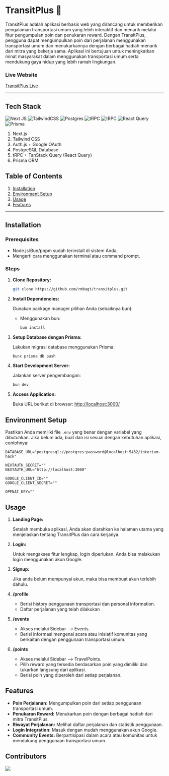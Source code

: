 # TransitPlus 🚃

TransitPlus adalah aplikasi berbasis web yang dirancang untuk memberikan pengalaman transportasi umum yang lebih interaktif dan menarik melalui fitur pengumpulan poin dan penukaran reward. Dengan TransitPlus, pengguna dapat mengumpulkan poin dari perjalanan menggunakan transportasi umum dan menukarkannya dengan berbagai hadiah menarik dari mitra yang bekerja sama. Aplikasi ini bertujuan untuk meningkatkan minat masyarakat dalam menggunakan transportasi umum serta mendukung gaya hidup yang lebih ramah lingkungan.

### Live Website

[TransitPlus Live](https://transitplus.rey.mba/)

---

## Tech Stack

![Next JS](https://img.shields.io/badge/Next-black?style=for-the-badge&logo=next.js&logoColor=white)
![TailwindCSS](https://img.shields.io/badge/tailwindcss-%2338B2AC.svg?style=for-the-badge&logo=tailwind-css&logoColor=white)
![Postgres](https://img.shields.io/badge/postgres-%23316192.svg?style=for-the-badge&logo=postgresql&logoColor=white)
![tRPC](https://img.shields.io/badge/tRPC-%232596BE.svg?style=for-the-badge&logo=tRPC&logoColor=white)
![tRPC](https://img.shields.io/badge/tRPC-%232596BE.svg?style=for-the-badge&logo=tRPC&logoColor=white)
![React Query](https://img.shields.io/badge/-React%20Query-FF4154?style=for-the-badge&logo=react%20query&logoColor=white)
![Prisma](https://img.shields.io/badge/Prisma-3982CE?style=for-the-badge&logo=Prisma&logoColor=white)

1. Next.js
2. Tailwind CSS
3. Auth.js + Google OAuth
4. PostgreSQL Database
5. tRPC + TanStack Query (React Query)
6. Prisma ORM

## Table of Contents

1. [Installation](#installation)
2. [Environment Setup](#environment-setup)
3. [Usage](#usage)
4. [Features](#features)

---

## Installation

### Prerequisites

- Node.js/Bun/pnpm sudah terinstall di sistem Anda.
- Mengerti cara menggunakan terminal atau command prompt.

### Steps

1. **Clone Repository:**

   ```bash
   git clone https://github.com/rmbagt/transitplus.git
   ```

2. **Install Dependencies:**

   Gunakan package manager pilihan Anda (sebaiknya bun):

   - Menggunakan bun:

     ```bash
     bun install
     ```

3. **Setup Database dengan Prisma:**

   Lakukan migrasi database menggunakan Prisma:

   ```bash
   bunx prisma db push
   ```

4. **Start Development Server:**

   Jalankan server pengembangan:

   ```bash
   bun dev
   ```

5. **Access Application:**

   Buka URL berikut di browser: [http://localhost:3000/](http://localhost:3000/)

## Environment Setup

Pastikan Anda memiliki file `.env` yang benar dengan variabel yang dibutuhkan. Jika belum ada, buat dan isi sesuai dengan kebutuhan aplikasi, contohnya:

```
DATABASE_URL="postgresql://postgres:password@localhost:5432/interium-hack"

NEXTAUTH_SECRET=""
NEXTAUTH_URL="http://localhost:3000"

GOOGLE_CLIENT_ID=""
GOOGLE_CLIENT_SECRET=""

OPENAI_KEY=""
```

## Usage

1. **Landing Page:**

   Setelah membuka aplikasi, Anda akan diarahkan ke halaman utama yang menjelaskan tentang TransitPlus dan cara kerjanya.

2. **Login:**

   Untuk mengakses fitur lengkap, login diperlukan. Anda bisa melakukan login menggunakan akun Google.

3. **Signup:**

   Jika anda belum mempunyai akun, maka bisa membuat akun terlebih dahulu.

4. **/profile**

   - Berisi history penggunaan transportasi dan personal information.
   - Daftar perjalanan yang telah dilakukan

5. **/events**

   - Akses melalui Sidebar --> Events.
   - Berisi informasi mengenai acara atau inisiatif komunitas yang berkaitan dengan penggunaan transportasi umum.

6. **/points**

   - Akses melalui Sidebar --> TravelPoints.
   - Pilih reward yang tersedia berdasarkan poin yang dimiliki dan tukarkan langsung dari aplikasi.
   - Berisi poin yang diperoleh dari setiap perjalanan.

## Features

- **Poin Perjalanan:** Mengumpulkan poin dari setiap penggunaan transportasi umum.
- **Penukaran Reward:** Menukarkan poin dengan berbagai hadiah dari mitra TransitPlus.
- **Riwayat Perjalanan:** Melihat daftar perjalanan dan statistik penggunaan.
- **Login Integration:** Masuk dengan mudah menggunakan akun Google.
- **Community Events:** Berpartisipasi dalam acara atau komunitas untuk mendukung penggunaan transportasi umum.

## Contributors

<a href="https://github.com/rmbagt/transitplus/graphs/contributors">
    <img src="https://contrib.rocks/image?repo=rmbagt/transitplus"/>
</a>
